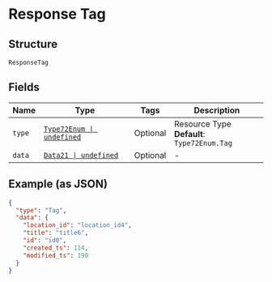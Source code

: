 
# Response Tag

## Structure

`ResponseTag`

## Fields

| Name | Type | Tags | Description |
|  --- | --- | --- | --- |
| `type` | [`Type72Enum \| undefined`](../../doc/models/type-72-enum.md) | Optional | Resource Type<br>**Default**: `Type72Enum.Tag` |
| `data` | [`Data21 \| undefined`](../../doc/models/data-21.md) | Optional | - |

## Example (as JSON)

```json
{
  "type": "Tag",
  "data": {
    "location_id": "location_id4",
    "title": "title6",
    "id": "id0",
    "created_ts": 114,
    "modified_ts": 190
  }
}
```

